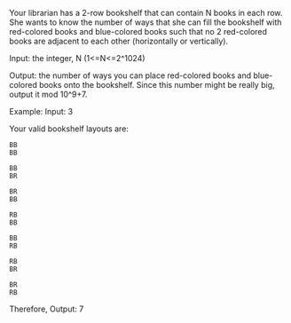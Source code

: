 Your librarian has a 2-row bookshelf that can contain N books in each row. She wants to know the number of ways that she can fill the bookshelf with red-colored books and blue-colored books such that no 2 red-colored books are adjacent to each other (horizontally or vertically).

Input: the integer, N (1<=N<=2^1024)

Output: the number of ways you can place red-colored books and blue-colored books onto the bookshelf. Since this number might be really big, output it mod 10^9+7.

Example:
Input: 3

Your valid bookshelf layouts are:
```
BB
BB

BB
BR

BR
BB

RB
BB

BB
RB

RB
BR

BR
RB
```
Therefore, 
Output: 7
